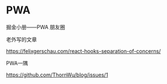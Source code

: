 # PWA





掘金小册——PWA 朋友圈

老外写的文章

https://felixgerschau.com/react-hooks-separation-of-concerns/



PWA一隅

https://github.com/ThornWu/blog/issues/1
